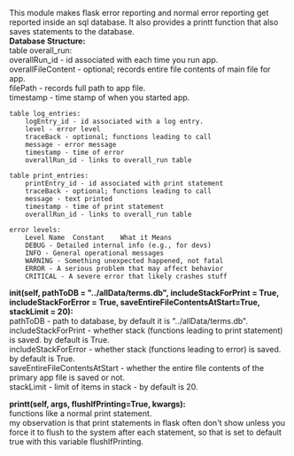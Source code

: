 
This module makes flask error reporting and normal error reporting get reported inside an sql database. It also provides a printt function that also saves statements to the database.  
**Database Structure:**  
    table overall_run:  
        overallRun_id - id associated with each time you run app.  
        overallFileContent - optional; records entire file contents of main file for app.  
        filePath - records full path to app file.  
        timestamp - time stamp of when you started app.  

    table log_entries:  
        logEntry_id - id associated with a log entry.  
        level - error level  
        traceBack - optional; functions leading to call  
        message - error message  
        timestamp - time of error  
        overallRun_id - links to overall_run table  

    table print_entries:  
        printEntry_id - id associated with print statement  
        traceBack - optional; functions leading to call  
        message - text printed  
        timestamp - time of print statement  
        overallRun_id - links to overall_run table  

    error levels:  
        Level Name	Constant	What it Means  
        DEBUG - Detailed internal info (e.g., for devs)  
        INFO - General operational messages  
        WARNING - Something unexpected happened, not fatal  
        ERROR - A serious problem that may affect behavior  
        CRITICAL - A severe error that likely crashes stuff  

**__init__(self, pathToDB = "../allData/terms.db", includeStackForPrint = True, includeStackForError = True, saveEntireFileContentsAtStart=True, stackLimit = 20):**  
    pathToDB - path to database, by default it is "../allData/terms.db".  
    includeStackForPrint - whether stack (functions leading to print statement) is saved. by default is True.  
    includeStackForError - whether stack (functions leading to error) is saved. by default is True.  
    saveEntireFileContentsAtStart - whether the entire file contents of the primary app file is saved or not.  
    stackLimit - limit of items in stack - by default is 20.  

**printt(self, args, flushIfPrinting=True, kwargs):**  
    functions like a normal print statement.  
    my observation is that print statements in flask often don't show unless you force it to flush to the system after each statement, so that is set to default true with this variable flushIfPrinting.   

